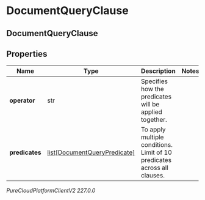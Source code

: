 # DocumentQueryClause

## DocumentQueryClause

## Properties

|Name | Type | Description | Notes|
|------------ | ------------- | ------------- | -------------|
| **operator** | str | Specifies how the predicates will be applied together. | |
| **predicates** | [list[DocumentQueryPredicate]](DocumentQueryPredicate) | To apply multiple conditions. Limit of 10 predicates across all clauses. | |



_PureCloudPlatformClientV2 227.0.0_
